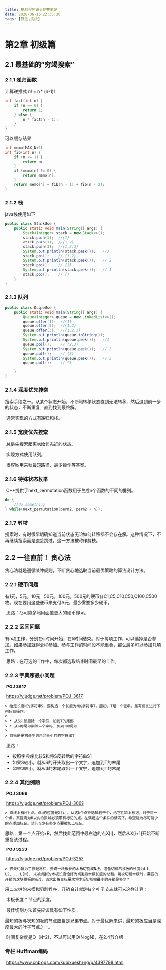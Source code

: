 ```yaml
---
title: 挑战程序设计竞赛笔记
date: 2020-06-15 22:35:30
tags: [算法,挑战]
---
```


# 第2章 初级篇

## 2.1 最基础的“穷竭搜索”

### 2.1.1 递归函数

计算递推式 n! = n * (n-1)!

```c++
int fact(int n) {
	if (n == 0) {
		return 1;
	} else {
		n * fact(n - 1);
	}
}
```

可以缓存结果

```c++
int memo[MAX_N+1]
int fib(int n) {
	if (n <= 1) {
		return n;
	}
	if (memo[n] != 0) {
		return memo[n];
	}
	return memo[n] = fib(n - 1) + fib(n - 2);
}
```

### 2.1.2 栈

java栈使用如下

```java
public class StackUse {
    public static void main(String[] args) {
        Stack<Integer> stack = new Stack<>();
        stack.push(1);  //{1}
        stack.push(2);  //{1,2}
        stack.push(3);  //{1,2,3}
        System.out.println(stack.peek());   //3
        stack.pop();    // {1,2}
        System.out.println(stack.peek());   // 2
        stack.pop();    // {1}
        System.out.println(stack.peek());   // 1
        stack.pop();    // {}
    }
}

```

### 2.1.3 队列

```java
public class QuqueUse {
    public static void main(String[] args) {
        Queue<Integer> queue = new LinkedList<>();
        queue.offer(1);  //{1}
        queue.offer(2);  //{1,2}
        queue.offer(3);  //{1,2,3}
        System.out.println(queue.toString());
        System.out.println(queue.peek());   //1
        queue.poll();    // {2,3}
        System.out.println(queue.peek());   // 2
        queue.poll();    // {3}
        System.out.println(queue.peek());   // 3
        queue.poll();    // {}

    }
}
```

### 2.1.4 深度优先搜索

​	搜索手段之一。从某个状态开始，不断地转移状态直到无法转移，然后退到前一步的状态，不断重复，直到找到最终解。

​	通常实现的方式有递归和栈。

### 2.1.5 宽度优先搜索

​	总是先搜索距离初始状态近的状态。

​	实现方式使用队列。

​	很容哟用来秋最短路径、最少操作等答案。

### 2.1.6 特殊状态枚举

​	C++提供了next_permutation函数用于生成n个函数的不同的排列。

```c++
do {
	//do something
} while(next_permutation(perm2, perm2 + n));
```

### 2.1.7 剪枝

​	搜索时，有时很早明确知道当前状态无论如何转移都不会存在解。这种情况下，不再继续搜索而是直接跳过，这一方法被称作剪枝。

## 2.2 一往直前！ 贪心法

​	贪心法就是遵循某种规则，不断贪心地选取当前最优策略的算法设计方法。

### 2.2.1 硬币问题

​	有1元，5元，10元，50元，100元，500元的硬币各C1,C5,C10,C50,C100,C500枚。现在要用这些硬币来支付A元，最少需要多少硬币。

​	思路：尽可能多地用面值更大的硬币即可。

### 2.2.2 区间问题

​	有n项工作，分别在si时间开始，在ti时间结束。对于每项工作，可以选择是否参加。如果参加就得全程参加。参与工作的时间段不能重叠，那么最多可以参加几项工作。

​	思路：在可选的工作中，每次都选取结束时间最早的工作。

### 2.2.3 字典序最小问题

​	**POJ 3617**

​	https://vjudge.net/problem/POJ-3617

	> 给定长度N的字符串S，要构造一个长度为N的字符串T。起初，T是一个空串，虽有反复进行下列任意操作。
	>
	> * 从S头部删除一个字符，加到T的尾部
	> * 从S的尾部删除一个字符，加到T的尾部
	>
	> 目标是要构造字典序尽量小的的字符串T

​	思路：

* 按照字典序比较S和将S反转后的字符串S1
* 如果S较小。就从S的开头取出一个文字，追加到T的末尾
* 如果S较小，就从S的末尾取出一个文字，追加到T的末尾

### 2.2.4 其他例题

​	**POJ 3069**	

​	https://vjudge.net/problem/POJ-3069

	> 直线上有N个点。点i的位置是X[i]。从这N个点钟选择若干个，给它们加上标记。对于每一个点，其距离为R以内的区域必须带有标记的点。在满足这个条件的情况下，希望能为尽可能少的点添加标记。请问至少有多少点要被加上标记。

​	思路：第一个点开始+R，然后找此范围中最右边的点X[i]，然后从X[i+1]开始不断重复该过程。



​	**POJ 3253**

​		https://vjudge.net/problem/POJ-3253

	> 农夫约翰为了修理栅栏，要讲一块很长的木板切割成N块。准备切成的模板的长度为L1、L2、...L[N], 未被切割的木板长度恰好为切割后木板长度的总和。每次切断木板时，需要的开销为这块模板的长度。请求出按目标要求将木板切割完最小的开销是多少？

​	用二叉树的来模拟切割程序，开销合计就是各个叶子节点就可以这样计算：

​	木板长度 * 节点的深度。

​	最佳切割方法首先应该具有如下性质：

​	最短的板与次短的板的节点应当是兄弟节点。对于最优解来讲，最短的板应当是深度最大的叶子节点之一。

​	时间复杂度是O（N^2)，不过可以用O(NlogN)，在2.4节介绍

### 专栏 Huffman编码

​	https://www.cnblogs.com/kubixuesheng/p/4397798.html

